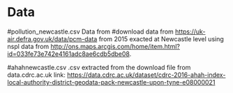 # Data

#pollution_newcastle.csv
Data from #download data from https://uk-air.defra.gov.uk/data/pcm-data from 2015 exacted at Newcastle level using nspl 
data from http://ons.maps.arcgis.com/home/item.html?id=033fe73e742e4161adc8ae6cdb5dbe08. 


#ahahnewcastle.csv
.csv extracted from the download file from data.cdrc.ac.uk link:
https://data.cdrc.ac.uk/dataset/cdrc-2016-ahah-index-local-authority-district-geodata-pack-newcastle-upon-tyne-e08000021
